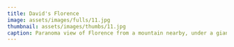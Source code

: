 ```yaml
---
title: David's Florence
image: assets/images/fulls/11.jpg
thumbnail: assets/images/thumbs/11.jpg
caption: Paranoma view of Florence from a mountain nearby, under a giant David sculpture.
---
```

